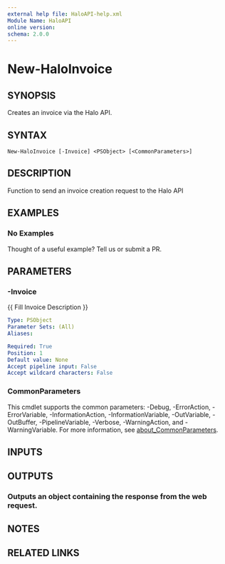 ```yaml
---
external help file: HaloAPI-help.xml
Module Name: HaloAPI
online version:
schema: 2.0.0
---
```


# New-HaloInvoice

## SYNOPSIS
Creates an invoice via the Halo API.

## SYNTAX

```
New-HaloInvoice [-Invoice] <PSObject> [<CommonParameters>]
```

## DESCRIPTION
Function to send an invoice creation request to the Halo API

## EXAMPLES

### No Examples

Thought of a useful example? Tell us or submit a PR.

## PARAMETERS

### -Invoice
{{ Fill Invoice Description }}

```yaml
Type: PSObject
Parameter Sets: (All)
Aliases:

Required: True
Position: 1
Default value: None
Accept pipeline input: False
Accept wildcard characters: False
```

### CommonParameters
This cmdlet supports the common parameters: -Debug, -ErrorAction, -ErrorVariable, -InformationAction, -InformationVariable, -OutVariable, -OutBuffer, -PipelineVariable, -Verbose, -WarningAction, and -WarningVariable. For more information, see [about_CommonParameters](http://go.microsoft.com/fwlink/?LinkID=113216).

## INPUTS

## OUTPUTS

### Outputs an object containing the response from the web request.
## NOTES

## RELATED LINKS
